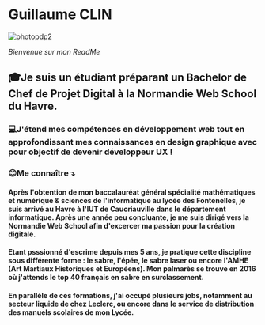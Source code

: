 # Guillaume CLIN 

![photopdp2](https://github.com/user-attachments/assets/cf5b74e9-9b9c-4cb8-9c15-5e18d24af64c)


*Bienvenue sur mon ReadMe*
## 🎓Je suis un étudiant préparant un Bachelor de Chef de Projet Digital à la Normandie Web School du Havre. 
### 💻J'étend mes compétences en développement web tout en approfondissant mes connaissances en design graphique avec pour objectif de devenir développeur UX !

### 😊Me connaître ⤵️
#### Après l'obtention de mon baccalauréat général spécialité mathématiques et numérique & sciences de l'informatique au lycée des Fontenelles, je suis arrivé au Havre à l'IUT de Caucriauville dans le département informatique. Après une année peu concluante, je me suis dirigé vers la Normandie Web School afin d'excercer ma passion pour la création digitale.
#### Etant psssionné d'escrime depuis mes 5 ans, je pratique cette discipline sous différente forme : le sabre, l'épée, le sabre laser ou encore l'AMHE (Art  Martiaux Historiques et Européens). Mon palmarès se trouve en 2016 où j'attends le top 40 français en sabre en surclassement.

#### En parallèle de ces formations, j'ai occupé plusieurs jobs, notamment au secteur liquide de chez Leclerc, ou encore dans le service de distribution des manuels scolaires de mon Lycée.

 
